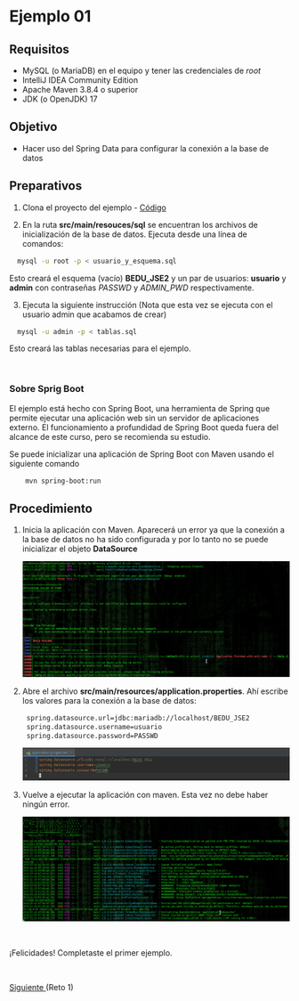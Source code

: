 # Ejemplo 01

## Requisitos

- MySQL (o MariaDB) en el equipo y tener las credenciales de _root_
- IntelliJ IDEA Community Edition
- Apache Maven 3.8.4 o superior
- JDK (o OpenJDK) 17

## Objetivo 

- Hacer uso del Spring Data para configurar la conexión a la base de datos

## Preparativos

1. Clona el proyecto del ejemplo - [Código](codigo)

2. En la ruta **src/main/resouces/sql** se encuentran los archivos de inicialización de la base de datos. Ejecuta desde una línea de comandos:

```bash
  mysql -u root -p < usuario_y_esquema.sql
```
Esto creará el esquema (vacío) **BEDU_JSE2** y un par de usuarios: **usuario** y **admin** con contraseñas _PASSWD_ y _ADMIN_PWD_ respectivamente.

3. Ejecuta la siguiente instrucción (Nota que esta vez se ejecuta con el usuario admin que acabamos de crear)

```bash
  mysql -u admin -p < tablas.sql
```
Esto creará las tablas necesarias para el ejemplo.

<br/>

### Sobre Sprig Boot 

El ejemplo está hecho con Spring Boot, una herramienta de Spring que permite ejecutar una aplicación web sin un servidor de aplicaciones externo. El funcionamiento a profundidad de Spring Boot queda fuera del alcance de este curso, pero se recomienda su estudio. 

Se puede inicializar una aplicación de Spring Boot con Maven usando el siguiente comando

```bash
    mvn spring-boot:run
```
    
## Procedimiento

1. Inicia la aplicación con Maven. Aparecerá un error ya que la conexión a la base de datos no ha sido configurada y por lo tanto no se puede inicializar el objeto **DataSource**

   ![Error DB](img/figura01.png)

2. Abre el archivo **src/main/resources/application.properties**. Ahí escribe los valores para la conexión a la base de datos:

		spring.datasource.url=jdbc:mariadb://localhost/BEDU_JSE2
		spring.datasource.username=usuario
		spring.datasource.password=PASSWD

   ![Configuración DB](img/figura02.png)

3. Vuelve a ejecutar la aplicación con maven. Esta vez no debe haber ningún error.

   ![Conexión DB](img/figura03.png)


<br/>

¡Felicidades! Completaste el primer ejemplo.

<br/>

[Siguiente ](../Reto-01/Readme.md)(Reto 1)